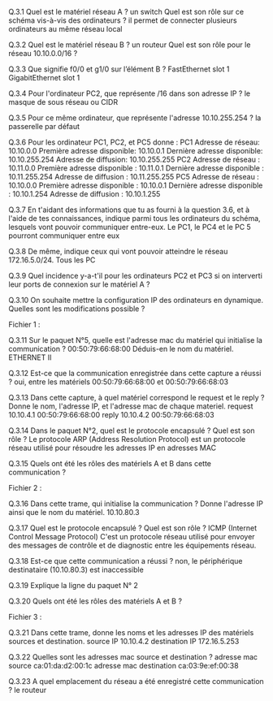 Q.3.1 Quel est le matériel réseau A ?
un switch
Quel est son rôle sur ce schéma vis-à-vis des ordinateurs ?
il permet de connecter plusieurs ordinateurs au même réseau local

Q.3.2 Quel est le matériel réseau B ?
un routeur
Quel est son rôle pour le réseau 10.10.0.0/16 ?


Q.3.3 Que signifie f0/0 et g1/0 sur l’élément B ?
FastEthernet slot 1
GigabitEthernet slot 1

Q.3.4 Pour l'ordinateur PC2, que représente /16 dans son adresse IP ?
le masque de sous réseau ou CIDR

Q.3.5 Pour ce même ordinateur, que représente l'adresse 10.10.255.254 ?
la passerelle par défaut

Q.3.6 Pour les ordinateur PC1, PC2, et PC5 donne :
PC1
Adresse de réseau: 10.10.0.0
Première adresse disponible: 10.10.0.1
Dernière adresse disponible: 10.10.255.254
Adresse de diffusion: 10.10.255.255
PC2
Adresse de réseau : 10.11.0.0
Première adresse disponible : 10.11.0.1
Dernière adresse disponible : 10.11.255.254
Adresse de diffusion : 10.11.255.255
PC5
Adresse de réseau : 10.10.0.0
Première adresse disponible : 10.10.0.1
Dernière adresse disponible : 10.10.1.254
Adresse de diffusion : 10.10.1.255

Q.3.7 En t'aidant des informations que tu as fourni à la question 3.6, et à l'aide de tes connaissances, indique parmi tous les ordinateurs du schéma, lesquels vont pouvoir communiquer entre-eux.
Le PC1, le PC4 et le PC 5 pourront communiquer entre eux

Q.3.8 De même, indique ceux qui vont pouvoir atteindre le réseau 172.16.5.0/24.
Tous les PC

Q.3.9 Quel incidence y-a-t'il pour les ordinateurs PC2 et PC3 si on interverti leur ports de connexion sur le matériel A ?

Q.3.10 On souhaite mettre la configuration IP des ordinateurs en dynamique. Quelles sont les modifications possible ?

Fichier 1 :

Q.3.11 Sur le paquet N°5, quelle est l'adresse mac du matériel qui initialise la communication ?
00:50:79:66:68:00
Déduis-en le nom du matériel.
ETHERNET II

Q.3.12 Est-ce que la communication enregistrée dans cette capture a réussi ? 
oui, entre les matériels 00:50:79:66:68:00 et 00:50:79:66:68:03

Q.3.13 Dans cette capture, à quel matériel correspond le request et le reply ? 
Donne le nom, l'adresse IP, et l'adresse mac de chaque materiel.
request 10.10.4.1 00:50:79:66:68:00
reply 10.10.4.2 00:50:79:66:68:03

Q.3.14 Dans le paquet N°2, quel est le protocole encapsulé ? Quel est son rôle ?
Le protocole ARP (Address Resolution Protocol) est un protocole réseau utilisé pour résoudre les adresses IP en adresses MAC

Q.3.15 Quels ont été les rôles des matériels A et B dans cette communication ?


Fichier 2 :

Q.3.16 Dans cette trame, qui initialise la communication ? Donne l'adresse IP ainsi que le nom du matériel.
10.10.80.3

Q.3.17 Quel est le protocole encapsulé ? Quel est son rôle ?
ICMP (Internet Control Message Protocol) 
C'est un protocole réseau utilisé pour envoyer des messages de contrôle et de diagnostic entre les équipements réseau.

Q.3.18 Est-ce que cette communication a réussi ? 
non, le périphérique destinataire (10.10.80.3) est inaccessible

Q.3.19 Explique la ligne du paquet N° 2

Q.3.20 Quels ont été les rôles des matériels A et B ?

Fichier 3 :

Q.3.21 Dans cette trame, donne les noms et les adresses IP des matériels sources et destination.
source IP 10.10.4.2
destination IP 172.16.5.253

Q.3.22 Quelles sont les adresses mac source et destination ? 
adresse mac source ca:01:da:d2:00:1c
adresse mac destination ca:03:9e:ef:00:38

Q.3.23 A quel emplacement du réseau a été enregistré cette communication ?
le routeur

